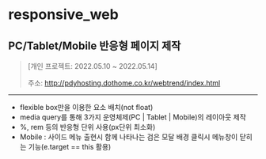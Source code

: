 # responsive_web
## PC/Tablet/Mobile 반응형 페이지 제작
> [개인 프로젝트: 2022.05.10 ~ 2022.05.14]
> 
> 주소: http://pdyhosting.dothome.co.kr/webtrend/index.html
***
* flexible box만을 이용한 요소 배치(not float)
* media query를 통해 3가지 운영체제(PC | Tablet | Mobile)의 레이아웃 제작
* %, rem 등의 반응형 단위 사용(px단위 최소화)
* Mobile : 사이드 메뉴 출현시 함께 나타나는 검은 모달 배경 클릭시 메뉴창이 닫히는 기능(e.target == this 활용) 
